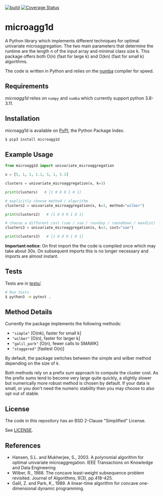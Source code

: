 [![build](https://github.com/Feelx234/microagg1d/actions/workflows/ci.yaml/badge.svg)](https://github.com/Feelx234/microagg1d/actions)
[![Coverage Status](https://coveralls.io/repos/github/Feelx234/microagg1d/badge.svg)](https://coveralls.io/github/Feelx234/microagg1d)

microagg1d
========

A Python library which implements different techniques for optimal univariate microaggregation. The two main parameters that determine the runtime are the length n of the input array and minimal class size k. This package offers both O(n) (fast for large k) and O(kn) (fast for small k) algorithms.

The code is written in Python and relies on the [numba](https://numba.pydata.org/) compiler for speed.

Requirements
------------

*microagg1d* relies on `numpy` and `numba` which currently support python 3.8-3.11.

Installation
------------

microagg1d is available on [PyPI](https://pypi.python.org/pypi/microagg1d), the Python Package Index.

```sh
$ pip3 install microagg1d
```

Example Usage
-------------

```python
from microagg1d import univariate_microaggregation

x = [5, 1, 1, 1.1, 5, 1, 5.1]

clusters = univariate_microaggregation(x, k=3)

print(clusters)   # [1 0 0 0 1 0 1]

# explicitly choose method / algorithm
clusters2 = univariate_microaggregation(x, k=3, method="wilber")

print(clusters2)   # [1 0 0 0 1 0 1]

# choose a different cost (sae / sse / roundup / rounddown / maxdist)
clusters3 = univariate_microaggregation(x, k=3, cost="sae")

print(clusters3)   # [1 0 0 0 1 0 1]
```

**Important notice**: On first import the the code is compiled once which may take about 30s. On subsequent imports this is no longer necessary and imports are almost instant.

Tests
-----

Tests are in [tests/](https://github.com/Feelx234/microagg1d/tree/main/tests).

```sh
# Run tests
$ python3 -m pytest .
```

Method Details
--------------

Currently the package implements the following methods:
- `"simple"` [O(nk), faster for small k]
- `"wilber"` [O(n), faster for larger k]
- `"galil_park"` [O(n), fewer calls to SMAWK]
- `"staggered"` [fastest O(n)]

By default, the package switches between the simple and wilber method depending on the size of k.

Both methods rely on a prefix sum approach to compute the cluster cost. As the prefix sums tend to become very large quite quickly, a slightly slower but numerically more robust method is chosen by default. If your data is small, or you don't need the numeric stability then you may choose to also opt out of stable.



License
-------

The code in this repository has an BSD 2-Clause "Simplified" License.

See [LICENSE](https://github.com/Feelx234/microagg1d/blob/master/LICENSE).



References
----------

- Hansen, S.L. and Mukherjee, S., 2003. A polynomial algorithm for optimal univariate microaggregation. IEEE Transactions on Knowledge and Data Engineering
- Wilber, R., 1988. The concave least-weight subsequence problem revisited. Journal of Algorithms, 9(3), pp.418-425.
- Galil, Z. and Park, K., 1989. A linear-time algorithm for concave one-dimensional dynamic programming.
